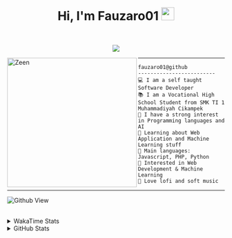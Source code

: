 <h1 align="center">
Hi, I'm Fauzaro01
  <img src="https://media.giphy.com/media/hvRJCLFzcasrR4ia7z/giphy.gif" width="30"></h1>
<br/>

<p align="center">
  <a href="https://github.com/DenverCoder1/readme-typing-svg">
    <img src="https://readme-typing-svg.herokuapp.com?lines=Chill%20and%20Coding;Full+Stack+Web+Developer;Student;Software%20Develover;Always%20learning%20new%20things&center=true&width=380&height=45">
  </a>
</p>

<img align="left" src="https://media.tenor.com/pNQi8B0fo1UAAAAi/gura-dance.gif" alt="Zeen" width="300" height="300" />
<hr>

```
fauzaro01@github
-------------------------
💻 I am a self taught Software Developer
📚 I am a Vocational High School Student from SMK TI 1 Muhammadiyah Cikampek
📝 I have a strong interest in Programming languages and AI
🌱 Learning about Web Application and Machine Learning stuff
🌟 Main languages: Javascript, PHP, Python
🚩 Interested in Web Development & Machine Learning
🎵 Love lofi and soft music 
```

<hr>

![Github View](https://komarev.com/ghpvc/?username=fauzaro01&style=flat-square)
<br><br>
<details>
  <summary>
     WakaTime Stats
  </summary>
  <br>
  <!--START_SECTION:waka-->

```txt
From: 10 September 2021 - To: 09 November 2024

Total Time: 619 hrs 2 mins

JavaScript          189 hrs 36 mins ███████▓░░░░░░░░░░░░░░░░░   30.63 %
PHP                 113 hrs 32 mins ████▓░░░░░░░░░░░░░░░░░░░░   18.34 %
EJS                 56 hrs 49 mins  ██▒░░░░░░░░░░░░░░░░░░░░░░   09.18 %
HTML                54 hrs 25 mins  ██▒░░░░░░░░░░░░░░░░░░░░░░   08.79 %
Blade Template      51 hrs 35 mins  ██░░░░░░░░░░░░░░░░░░░░░░░   08.33 %
Java                41 hrs 50 mins  █▓░░░░░░░░░░░░░░░░░░░░░░░   06.76 %
JSON                28 hrs 5 mins   █░░░░░░░░░░░░░░░░░░░░░░░░   04.54 %
CSS                 25 hrs 51 mins  █░░░░░░░░░░░░░░░░░░░░░░░░   04.18 %
Python              13 hrs 26 mins  ▓░░░░░░░░░░░░░░░░░░░░░░░░   02.17 %
Other               5 hrs 42 mins   ▒░░░░░░░░░░░░░░░░░░░░░░░░   00.92 %
```

<!--END_SECTION:waka-->
</details>
<details>
  <summary>
    GitHub Stats
  </summary>
  <br>
  <div align="center">
    <img src="https://github-readme-stats.vercel.app/api?username=Fauzaro01&show_icons=true&theme=algolia" alt="Fauzaro01's GitHub Stats" style="margin: 20px;" />
    <img src="https://github-readme-streak-stats.herokuapp.com/?user=Fauzaro01&theme=algolia" alt="Fauzaro01's GitHub Streak" style="margin: 20px;" />
  </div>

  <div align="center">
    <img src="https://github-readme-stats.vercel.app/api?username=Fauzaro01&show_icons=true&locale=en&count_private=true&hide_rank=true&custom_title=My%20GitHub%20Stats&disable_animations=true&theme=algolia" alt="Fauzaro01's Stars" style="margin: 20px;" />
    <img src="https://github-readme-stats.vercel.app/api/top-langs/?username=Fauzaro01&langs_count=8&theme=algolia&layout=compact" alt="Top Languages" style="margin: 20px;" />
  </div>
</details>
